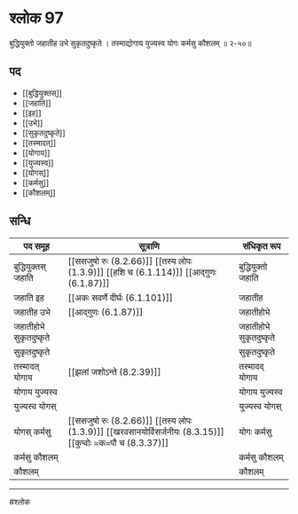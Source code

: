 # श्लोक 97

बुद्धियुक्तो जहातीह उभे सुकृतदुष्कृते ।
तस्माद्योगाय युज्यस्व योगः कर्मसु कौशलम् ॥ २-५०॥


## पद 

- [[बुद्धियुक्तस्]]
- [[जहाति]]
- [[इह]]
- [[उभे]]
- [[सुकृतदुष्कृते]]
- [[तस्मादत्]]
- [[योगाय]]
- [[युज्यस्व]]
- [[योगस्]]
- [[कर्मसु]]
- [[कौशलम्]]

## सन्धि

| पद समूह | सूत्राणि | संधिकृत रूप |
| ----- | ----- | ----- |
| बुद्धियुक्तस् जहाति |  [[ससजुषो रुः (8.2.66)]] [[तस्य लोपः (1.3.9)]] [[हशि च (6.1.114)]] [[आद्गुणः (6.1.87)]] | बुद्धियुक्तो जहाति |
| जहाति इह |  [[अकः सवर्णे दीर्घः (6.1.101)]] | जहातीह |
| जहातीह उभे |  [[आद्गुणः (6.1.87)]] | जहातीहोभे |
| जहातीहोभे सुकृतदुष्कृते |  | जहातीहोभे सुकृतदुष्कृते |
| सुकृतदुष्कृते |  | सुकृतदुष्कृते |
| तस्मादत् योगाय |  [[झलां जशोऽन्ते (8.2.39)]] | तस्मादद् योगाय |
| योगाय युज्यस्व |  | योगाय युज्यस्व |
| युज्यस्व योगस् |  | युज्यस्व योगस् |
| योगस् कर्मसु |  [[ससजुषो रुः (8.2.66)]] [[तस्य लोपः (1.3.9)]] [[खरवसानयोर्विसर्जनीयः (8.3.15)]] [[कुप्वोः ≍क≍पौ च (8.3.37)]] | योगः कर्मसु |
| कर्मसु कौशलम् |  | कर्मसु कौशलम् |
| कौशलम् |  | कौशलम् |


---

#श्लोक